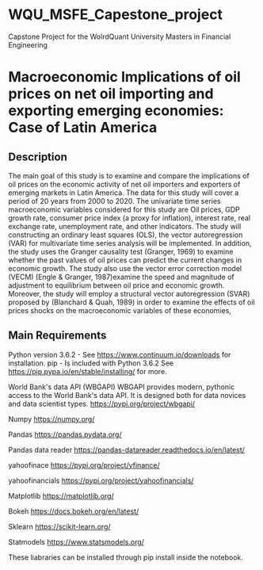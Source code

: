 # WQU_MSFE_Capestone_project

Capstone Project for the WolrdQuant University Masters in Financial Engineering 

# Macroeconomic Implications of oil prices on net oil importing and exporting emerging economies: Case of Latin America

## Description

The main goal of this study is to examine and compare the implications of oil prices on the economic activity of net oil importers and exporters of emerging markets in Latin America. The data for this study will cover a period of 20 years from 2000 to 2020. The univariate time series macroeconomic variables considered for this study are Oil prices, GDP growth rate, consumer price index (a proxy for inflation), interest rate, real exchange rate, unemployment rate, and other indicators. 
The study will constructing an ordinary least squares (OLS), the vector autoregression (VAR) for multivariate time series analysis will be implemented. In addition, the study uses the Granger causality test (Granger, 1969) to examine whether the past values of oil prices can predict the current changes in economic growth. The study also use the vector error correction model (VECM) (Engle & Granger, 1987)examine the speed and magnitude of adjustment to equilibrium between oil price and economic growth. Moreover, the study will employ a structural vector autoregression (SVAR) proposed by (Blanchard & Quah, 1989) in order to examine the effects of oil prices shocks on the macroeconomic variables of these economies,

## Main Requirements 
Python version 3.6.2 - 
See https://www.continuum.io/downloads for installation. pip - Is included with Python 3.6.2 See https://pip.pypa.io/en/stable/installing/ for more.

World Bank's data API (WBGAPI)
WBGAPI provides modern, pythonic access to the World Bank's data API. It is designed both for data novices and data scientist types.
https://pypi.org/project/wbgapi/

Numpy
https://numpy.org/

Pandas
https://pandas.pydata.org/

Pandas data reader
https://pandas-datareader.readthedocs.io/en/latest/

yahoofinace
https://pypi.org/project/yfinance/

yahoofinancials
https://pypi.org/project/yahoofinancials/

Matplotlib
https://matplotlib.org/

Bokeh
https://docs.bokeh.org/en/latest/

Sklearn
https://scikit-learn.org/

Statmodels
https://www.statsmodels.org/



These liabraries can be installed through pip install inside the notebook.
 
